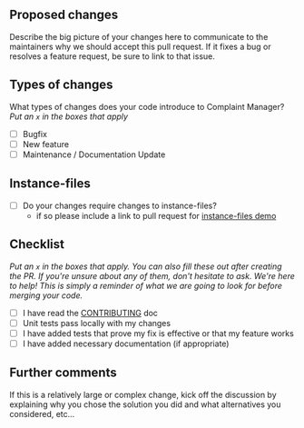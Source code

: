 ## Proposed changes

Describe the big picture of your changes here to communicate to the maintainers why we should accept this pull request. If it fixes a bug or resolves a feature request, be sure to link to that issue.

## Types of changes

What types of changes does your code introduce to Complaint Manager?
_Put an `x` in the boxes that apply_

- [ ] Bugfix
- [ ] New feature
- [ ] Maintenance / Documentation Update

## Instance-files

- [ ] Do your changes require changes to instance-files?
  - if so please include a link to pull request for [instance-files demo](https://github.com/PublicDataWorks/instance_files_pm)

## Checklist

_Put an `x` in the boxes that apply. You can also fill these out after creating the PR. If you're unsure about any of them, don't hesitate to ask. We're here to help! This is simply a reminder of what we are going to look for before merging your code._

- [ ] I have read the [CONTRIBUTING](https://publicdataworks.github.io/complaint-manager/technical-content/contributing.html) doc
- [ ] Unit tests pass locally with my changes
- [ ] I have added tests that prove my fix is effective or that my feature works
- [ ] I have added necessary documentation (if appropriate)

## Further comments

If this is a relatively large or complex change, kick off the discussion by explaining why you chose the solution you did and what alternatives you considered, etc...
